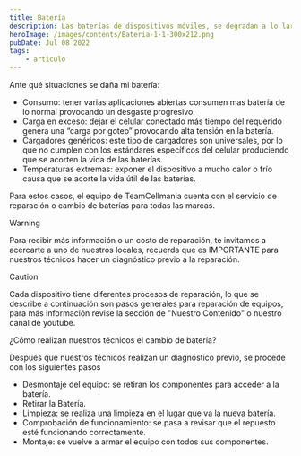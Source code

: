 ```yaml
---
title: Batería
description: Las baterías de dispositivos móviles, se degradan a lo largo del tiempo, reduciendo su capacidad de carga o llegando al final de su vida útil, lo que causa que se hinche llegando a dañar incluso la estructura del teléfono.
heroImage: /images/contents/Bateria-1-1-300x212.png
pubDate: Jul 08 2022
tags: 
    - articulo
---
```


Ante qué situaciones se daña mi batería:

- Consumo: tener varias aplicaciones abiertas consumen mas batería de lo normal provocando un desgaste progresivo.
- Carga en exceso: dejar el celular conectado más tiempo del requerido genera una “carga por goteo” provocando alta tensión en la batería.
- Cargadores genéricos: este tipo de cargadores son universales, por lo que no cumplen con los estándares específicos del celular produciendo que se acorten la vida de las baterías.
- Temperaturas extremas: exponer el dispositivo a mucho calor o frío causa que se acorte la vida útil de las baterías.

Para estos casos, el equipo de TeamCellmania cuenta con el servicio de reparación o cambio de baterías para todas las marcas.

> [!WARNING]
> Para recibir más información o un costo de reparación, te invitamos a acercarte a uno de nuestros locales, recuerda que es IMPORTANTE para nuestros técnicos hacer un diagnóstico previo a la reparación.

> [!CAUTION]
> Cada dispositivo tiene diferentes procesos de reparación, lo que se describe a continuación son pasos generales para reparación de equipos, para más información revise la sección de \"Nuestro Contenido\" o nuestro canal de youtube.

¿Cómo realizan nuestros técnicos el cambio de batería?

Después que nuestros técnicos realizan un diagnóstico previo, se procede con los siguientes pasos

- Desmontaje del equipo: se retiran los componentes para acceder a la batería.
- Retirar la Batería.
- Limpieza: se realiza una limpieza en el lugar que va la nueva batería.
- Comprobación de funcionamiento: se pasa a revisar que el repuesto esté funcionando correctamente.
- Montaje: se vuelve a armar el equipo con todos sus componentes.
